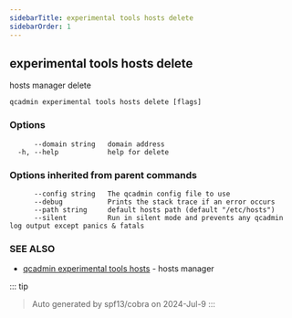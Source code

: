 ```yaml
---
sidebarTitle: experimental tools hosts delete
sidebarOrder: 1
---
```


## experimental tools hosts delete

hosts manager delete

```
qcadmin experimental tools hosts delete [flags]
```

### Options

```
      --domain string   domain address
  -h, --help            help for delete
```

### Options inherited from parent commands

```
      --config string   The qcadmin config file to use
      --debug           Prints the stack trace if an error occurs
      --path string     default hosts path (default "/etc/hosts")
      --silent          Run in silent mode and prevents any qcadmin log output except panics & fatals
```

### SEE ALSO

* [qcadmin experimental tools hosts](experimental_tools_hosts.md)	 - hosts manager

::: tip
>Auto generated by spf13/cobra on 2024-Jul-9
:::